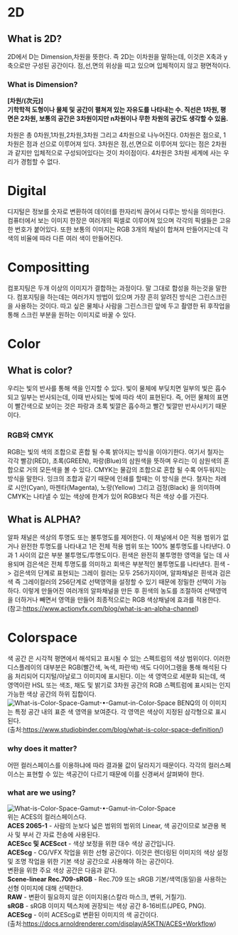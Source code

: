 # 2D
## What is 2D?
2D에서 D는 Dimension,차원을 뜻한다. 즉 2D는 이차원을 말하는데, 이것은 X축과 y축으로만 구성된 공간이다. 점,선,면의 위상을 띠고 있으며 입체적이지 않고 평면적이다.
### What is Dimension? 
**[차원/(次元)]**
<br/>**기학학적 도형이나 물체 및 공간이 펼쳐져 있는 자유도를 나타내는 수. 직선은 1차원, 평면은 2차원, 보통의 공간은 3차원이지만 n차원이나 무한 차원의 공간도 생각할 수 있음.**
<br/><br/>차원은 총 0차원,1차원,2차원,3차원 그리고 4차원으로 나누어진다. 0차원은 점으로, 1차원은 점과 선으로 이루어져 있다. 3차원은 점,선,면으로 이루어져 있다는 점은 2차원과 같지만 입체적으로 구성되어있다는 것이 차이점이다. 4차원은 3차원 세계에 사는 우리가 경험할 수 없다.

# Digital
디지털은 정보를 숫자로 변환하여 데이터를 한자리씩 끊어서 다루는 방식을 의미한다. 컴퓨터에서 보는 이미지 한장은 여러개의 픽셀로 이루어져 있으며 각각의 픽셀들은 고유한 번호가 붙어있다. 또한 보통의 이미지는 RGB 3개의 채널이 합쳐져 만들어지는데 각 색의 비율에 따라 다른 여러 색이 만들어진다.

# Compositting
컴포지팅은 두개 이상의 이미지가 결합하는 과정이다. 말 그대로 합성을 하는것을 말한다. 컴포지팅을 하는데는 여러가지 방법이 있으며 가장 흔히 알려진 방식은 그린스크린을 사용하는 것이다. 따고 싶은 물체나 사람을 그린스크린 앞에 두고 촬영한 뒤 후작업을 통해 스크린 부분을 원하는 이미지로 바꿀 수 있다.
     
# Color
## What is color? 
우리는 빛의 반사를 통해 색을 인지할 수 있다.
빛이 물체에 부딪치면 일부의 빛은 흡수되고 일부는 반사되는데, 이때 반사되는 빛에 따라 색이 표현된다. 즉,  어떤 물체의 표면이 빨간색으로 보이는 것은 파랑과 초록 빛깔은 흡수하고 빨간 빛깔만 반사시키기 때문이다. 
### RGB와 CMYK
RGB는 빛의 색의 조합으로 혼합 될 수록 밝아지는 방식을 이야기한다. 여기서 철자는 각각 빨강(RED), 초록(GREEN), 파랑(Blue)의 삼원색을 뜻하며 우리는 이 삼원색의 혼합으로 거의 모든색을 볼 수 있다. CMYK는 물감의 조합으로 혼합 될 수록 어두워지는 방식을 말한다. 잉크의 조합과 같기 때문에 인쇄를 할때는 이 방식을 쓴다. 철자는 차례로 시안(Cyan), 마젠타(Magenta), 노랑(Yellow) 그리고 검정(Black) 을 의미하며 CMYK는 나타낼 수 있는 색상에 한계가 있어 RGB보다 적은 색상 수를 가진다.  
## What is ALPHA?
알파 채널은 색상의 투명도 또는 불투명도를 제어한다.
이 채널에서 0은 적용 범위가 없거나 완전한 투명도를 나타내고 1은 전체 적용 범위 또는 100% 불투명도를 나타낸다. 0과 1 사이의 값은 부분 불투명도/투명도이다. 흰색은 완전히 불투명한 영역을 덮는 데 사용되며 검은색은 전체 투명도를 의미하고 회색은 부분적인 불투명도를 나타낸다. 흰색 -> 검은색의 단계로 표현되는 그레이 컬러는 모두 256가지이며, 알파채널은 흰색과 검은색 즉 그레이컬러의 256단계로 선택영역을 설정할 수 있기 때문에 정밀한 선택이 가능하다. 이렇게 만들어진 여러개의 알파채널을 만든 후 흰색의 농도를 조절하여 선택영역을 더하거나 빼면서 영역을 만들어 최종적으로는 RGB 색상채널에 효과를 적용한다.
<br/>(참고:https://www.actionvfx.com/blog/what-is-an-alpha-channel)

# Colorspace
색 공간 은 시각적 평면에서 해석되고 표시될 수 있는 스펙트럼의 색상 범위이다. 이러한 디스플레이의 대부분은 RGB(빨간색, 녹색, 파란색) 색도 다이어그램을 통해 해석된 다음 처리되어 디지털/아날로그 이미지에 표시된다. 이는 색 영역으로 세분화 되는데, 색 영역이란 HSL 또는 색조, 채도 및 밝기로 3차원 공간의 RGB 스펙트럼에 표시되는 인지 가능한 색상 공간의 하위 집합이다. 
![What-is-Color-Space-Gamut-•-Gamut-in-Color-Space](https://user-images.githubusercontent.com/112813981/194696581-dfb921ac-2f04-44a0-a0b3-65a452047606.jpg)
BENQ의 이 이미지는 특정 공간 내의 표준 색 영역을 보여준다. 각 영역은 색상이 지정된 삼각형으로 표시된다. 
<br/>(출처:https://www.studiobinder.com/blog/what-is-color-space-definition/)
### why does it matter?
어떤 컬러스페이스를 이용하냐에 따라 결과물 값이 달라지기 때문이다. 각각의 컬러스페이스는 표현할 수 있는 색공간이 다르기 때문에 이를
신경써서 살펴봐야 한다.
### what are we using?
![What-is-Color-Space-Gamut-•-Gamut-in-Color-Space](https://user-images.githubusercontent.com/112813981/194698130-8be2798d-2001-4268-b597-ed3eec47c81f.jpg)
<br/>위는 ACES의 컬러스페이스다.
<br/>**ACES 2065-1** - 사람의 눈보다 넓은 범위의 범위의 Linear, 색 공간이므로 보관용 복사 및 부서 간 자료 전송에 사용된다.
<br/>**ACEScc 및 ACEScct** - 색상 보정을 위한 대수 색상 공간입니다.
<br/>**ACEScg** - CG/VFX 작업을 위한 선형 공간이다. 이것은 렌더링된 이미지의 색상 설정 및 조명 작업을 위한 기본 색상 공간으로 사용해야 하는 공간이다.
<br/>변환을 위한 주요 색상 공간은 다음과 같다.
<br/>**Scene-linear Rec.709-sRGB**  - Rec.709 또는 sRGB 기본/색역(동일)을 사용하는 선형 이미지에 대해 선택한다.
<br/>**RAW**  - 변환이 필요하지 않은 이미지용(스칼라 마스크, 변위, 거칠기).
<br/>**sRGB**  - sRGB 이미지 텍스처에 권장되는 색상 공간 8-16비트(JPEG, PNG).
<br/>**ACEScg**  - 이미 ACEScg로 변환된 이미지의 색 공간이다.
<br/>(출처:https://docs.arnoldrenderer.com/display/A5KTN/ACES+Workflow)
